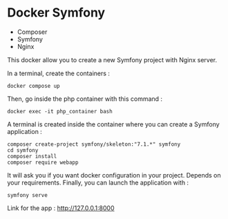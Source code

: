 # Docker Symfony
- Composer
- Symfony
- Nginx

This docker allow you to create a new Symfony project with Nginx server.

In a terminal, create the containers :

    docker compose up

Then, go inside the php container with this command :

    docker exec -it php_container bash

A terminal is created inside the container where you can create a Symfony application :

    composer create-project symfony/skeleton:"7.1.*" symfony
    cd symfony
    composer install
    composer require webapp

It will ask you if you want docker configuration in your project. Depends on your requirements.
Finally, you can launch the application with :

    symfony serve 

Link for the app : http://127.0.0.1:8000
    
